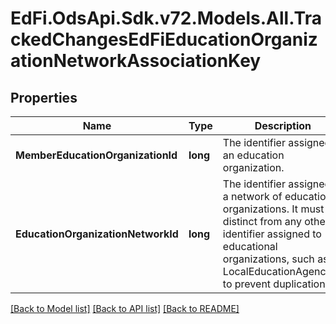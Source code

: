 # EdFi.OdsApi.Sdk.v72.Models.All.TrackedChangesEdFiEducationOrganizationNetworkAssociationKey

## Properties

Name | Type | Description | Notes
------------ | ------------- | ------------- | -------------
**MemberEducationOrganizationId** | **long** | The identifier assigned to an education organization. | [optional] 
**EducationOrganizationNetworkId** | **long** | The identifier assigned to a network of education organizations. It must be distinct from any other identifier assigned to educational organizations, such as a LocalEducationAgencyId, to prevent duplication. | [optional] 

[[Back to Model list]](../../README.md#documentation-for-models) [[Back to API list]](../../README.md#documentation-for-api-endpoints) [[Back to README]](../../README.md)

